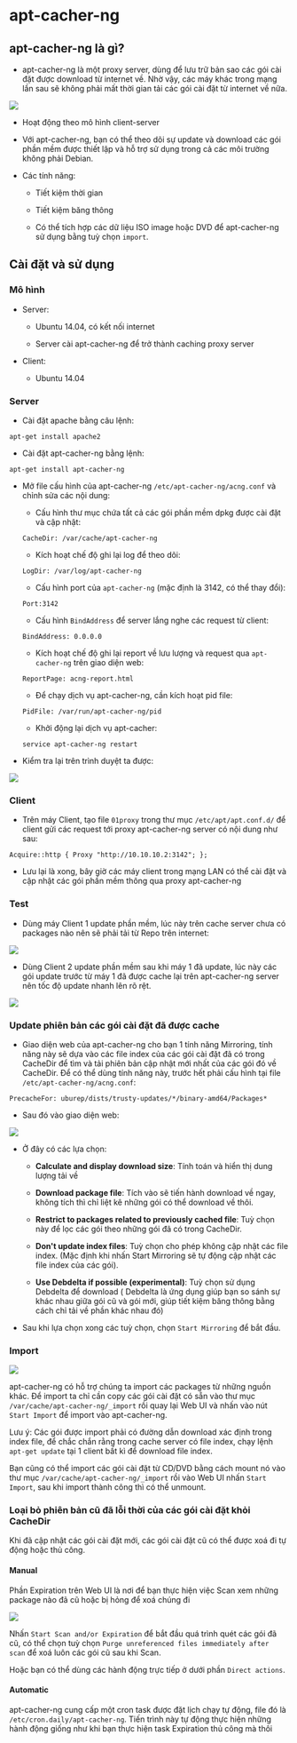 # apt-cacher-ng

## apt-cacher-ng là gì?

- apt-cacher-ng là một proxy server, dùng để lưu trữ bản sao các gói cài đặt được download từ internet về. Nhờ vậy, các máy khác trong mạng lần sau sẽ không phải mất thời gian tải các gói cài đặt từ internet về nữa.

<img src="img/01.jpg">

- Hoạt động theo mô hình client-server 

- Với apt-cacher-ng, bạn có thể theo dõi sự update và download các gói phần mềm được thiết lập và hỗ trợ sử dụng trong cả các môi trường không phải Debian.

- Các tính năng:

	- Tiết kiệm thời gian 
	
	- Tiết kiệm băng thông
	
	- Có thể tích hợp các dữ liệu ISO image hoặc DVD để apt-cacher-ng sử dụng bằng tuỳ chọn `import`.
	
## Cài đặt và sử dụng 

### Mô hình 

- Server:

	- Ubuntu 14.04, có kết nối internet
	
	- Server cài apt-cacher-ng để trở thành caching proxy server 
	
- Client:

	- Ubuntu 14.04
	
### Server

- Cài đặt apache bằng câu lệnh:

```
apt-get install apache2
```

- Cài đặt apt-cacher-ng bằng lệnh:

```
apt-get install apt-cacher-ng
```

- Mở file cấu hình của apt-cacher-ng `/etc/apt-cacher-ng/acng.conf` và chỉnh sửa các nội dung:

	- Cấu hình thư mục chứa tất cả các gói phần mềm dpkg được cài đặt và cập nhật:
	
	`CacheDir: /var/cache/apt-cacher-ng`
	
	- Kích hoạt chế độ ghi lại log để theo dõi:
	
	`LogDir: /var/log/apt-cacher-ng`
	
	- Cấu hình port của `apt-cacher-ng` (mặc định là 3142, có thể thay đổi):
	
	`Port:3142`
	
	- Cấu hình `BindAddress` để server lắng nghe các request từ client:
	
	`BindAddress: 0.0.0.0`
	
	- Kích hoạt chế độ ghi lại report về lưu lượng và request qua `apt-cacher-ng` trên giao diện web:
	
	`ReportPage: acng-report.html`
	
	- Để chạy dịch vụ apt-cacher-ng, cần kích hoạt pid file:
	
	`PidFile: /var/run/apt-cacher-ng/pid`
	
	- Khởi động lại dịch vụ apt-cacher:
	
	`service apt-cacher-ng restart`
	
- Kiểm tra lại trên trình duyệt ta được:

<img src="img/03.jpg">

### Client 

- Trên máy Client, tạo file `01proxy` trong thư mục `/etc/apt/apt.conf.d/` để client gửi các request tới proxy apt-cacher-ng server có nội dung như sau:

`Acquire::http { Proxy "http://10.10.10.2:3142"; };`

- Lưu lại là xong, bây giờ các máy client trong mạng LAN có thể cài đặt và cập nhật các gói phần mềm thông qua proxy apt-cacher-ng

### Test

- Dùng máy Client 1 update phần mềm, lúc này trên cache server chưa có packages nào nên sẽ phải tải từ Repo trên internet:

<img src="img/02.jpg">

- Dùng Client 2 update phần mềm sau khi máy 1 đã update, lúc này các gói update trước từ máy 1 đã được cache lại trên apt-cacher-ng server nên tốc độ update nhanh lên rõ rệt.

<img src="img/04.jpg">

### Update phiên bản các gói cài đặt đã được cache

- Giao diện web của apt-cacher-ng cho bạn 1 tính năng Mirroring, tính năng này sẽ dựa vào các file index của các gói cài đặt đã có trong CacheDir để tìm và tải phiên bản cập nhật mới nhất của các gói đó về CacheDir. Để có thể dùng tính năng này, trước hết phải cấu hình tại file `/etc/apt-cacher-ng/acng.conf`:

`PrecacheFor: uburep/dists/trusty-updates/*/binary-amd64/Packages*`

- Sau đó vào giao diện web:

<img src="img/05.jpg">

- Ở đây có các lựa chọn:

	- **Calculate and display download size**: Tính toán và hiển thị dung lượng tải về
		
	- **Download package file**: Tích vào sẽ tiến hành download về ngay, không tích thì chỉ liệt kê những gói có thể download về thôi.
		
	- **Restrict to packages related to previously cached file**: Tuỳ chọn này để lọc các gói theo những gói đã có trong CacheDir.
		
	- **Don't update index files**: Tuỳ chọn cho phép không cập nhật các file index. (Mặc định khi nhấn Start Mirroring sẽ tự động cập nhật các file index của các gói).
		
	- **Use Debdelta if possible (experimental)**: Tuỳ chọn sử dụng Debdelta để download ( Debdelta là ứng dụng giúp bạn so sánh sự khác nhau giữa gói cũ và gói mới, giúp tiết kiệm băng thông bằng cách chỉ tải về phần khác nhau đó)
		
- Sau khi lựa chọn xong các tuỳ chọn, chọn `Start Mirroring` để bắt đầu.

### Import 

<img src="img/07.jpg">

apt-cacher-ng có hỗ trợ chúng ta import các packages từ những nguồn khác. Để import ta chỉ cần copy các gói cài đặt có sẵn vào thư mục `/var/cache/apt-cacher-ng/_import` rồi quay lại Web UI và nhấn vào nút `Start Import` để import vào apt-cacher-ng.

Lưu ý: Các gói được import phải có đường dẫn download xác định trong index file, để chắc chắn rằng trong cache server có file index, chạy lệnh `apt-get update` tại 1 client bất kì để download file index.

Bạn cũng có thể import các gói cài đặt từ CD/DVD bằng cách mount nó vào thư mục `/var/cache/apt-cacher-ng/_import` rồi vào Web UI nhấn `Start Import`, sau khi import thành công thì có thể unmount.

### Loại bỏ phiên bản cũ đã lỗi thời của các gói cài đặt khỏi CacheDir

Khi đã cập nhật các gói cài đặt mới, các gói cài đặt cũ có thể được xoá đi tự động hoặc thủ công.

#### Manual

Phần Expiration trên Web UI là nơi để bạn thực hiện việc Scan xem những package nào đã cũ hoặc bị hỏng để xoá chúng đi

<img src="img/08.jpg">

Nhấn `Start Scan and/or Expiration` để bắt đầu quá trình quét các gói đã cũ, có thể chọn tuỳ chọn `Purge unreferenced files immediately after scan` để xoá luôn các gói cũ sau khi Scan.

Hoặc bạn có thể dùng các hành động trực tiếp ở dưới phần `Direct actions`.

#### Automatic

apt-cacher-ng cung cấp một cron task được đặt lịch chạy tự động, file đó là `/etc/cron.daily/apt-cacher-ng`. Tiến trình này tự động thực hiện những hành động giống như khi bạn thực hiện task Expiration thủ công mà thôi